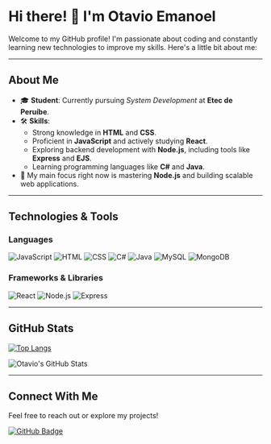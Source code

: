 # Hi there! 👋 I'm Otavio Emanoel

Welcome to my GitHub profile! I'm passionate about coding and constantly learning new technologies to improve my skills. Here's a little bit about me:

---

## About Me

- 🎓 **Student**: Currently pursuing *System Development* at **Etec de Peruíbe**.
- 🛠️ **Skills**: 
  - Strong knowledge in **HTML** and **CSS**.
  - Proficient in **JavaScript** and actively studying **React**.
  - Exploring backend development with **Node.js**, including tools like **Express** and **EJS**.
  - Learning programming languages like **C#** and **Java**.
- 🌟 My main focus right now is mastering **Node.js** and building scalable web applications.

---

## Technologies & Tools

### Languages
![JavaScript](https://img.shields.io/badge/-JavaScript-F7DF1E?style=flat-square&logo=javascript&logoColor=black)
![HTML](https://img.shields.io/badge/-HTML5-E34F26?style=flat-square&logo=html5&logoColor=white)
![CSS](https://img.shields.io/badge/-CSS3-1572B6?style=flat-square&logo=css3&logoColor=white)
![C#](https://img.shields.io/badge/-C%23-239120?style=flat-square&logo=c-sharp&logoColor=white)
![Java](https://img.shields.io/badge/-Java-007396?style=flat-square&logo=java&logoColor=white)
![MySQL](https://img.shields.io/badge/mysql-4479A1.svg?style=for-the-badge&logo=mysql&logoColor=white)
![MongoDB](https://img.shields.io/badge/MongoDB-%234ea94b.svg?style=for-the-badge&logo=mongodb&logoColor=white)

### Frameworks & Libraries
![React](https://img.shields.io/badge/-React-61DAFB?style=flat-square&logo=react&logoColor=black)
![Node.js](https://img.shields.io/badge/-Node.js-339933?style=flat-square&logo=node.js&logoColor=white)
![Express](https://img.shields.io/badge/-Express-000000?style=flat-square&logo=express&logoColor=white)

---

## GitHub Stats

[![Top Langs](https://github-readme-stats.vercel.app/api/top-langs/?username=Otavio-Emanoel&layout=compact)](https://github.com/anuraghazra/github-readme-stats)

![Otavio's GitHub Stats](https://github-readme-stats.vercel.app/api?username=Otavio-Emanoel&show_icons=true&theme=radical)

---

## Connect With Me

Feel free to reach out or explore my projects!

[![GitHub Badge](https://img.shields.io/badge/-GitHub-181717?style=flat-square&logo=github)](https://github.com/Otavio-Emanoel)
